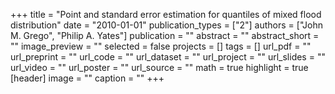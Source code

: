 +++
title = "Point and standard error estimation for quantiles of mixed flood distribution"
date = "2010-01-01"
publication_types = ["2"]
authors = ["John M. Grego", "Philip A. Yates"]
publication = ""
abstract = ""
abstract_short = ""
image_preview = ""
selected = false
projects = []
tags = []
url_pdf = ""
url_preprint = ""
url_code = ""
url_dataset = ""
url_project = ""
url_slides = ""
url_video = ""
url_poster = ""
url_source = ""
math = true
highlight = true
[header]
image = ""
caption = ""
+++
